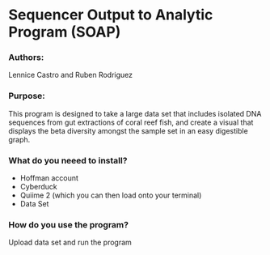 # Sequencer Output to Analytic Program (SOAP)

### Authors:<br>
Lennice Castro and Ruben Rodriguez

### Purpose:
This program is designed to take a large data set that includes isolated DNA sequences from gut extractions of coral reef fish, and create a visual that displays the beta diversity amongst the sample set in an easy digestible graph. 

### What do you neeed to install?
- Hoffman account
- Cyberduck
- Quiime 2 (which you can then load onto your terminal)
- Data Set

### How do you use the program?
Upload data set and run the program 

